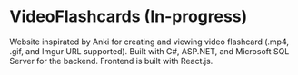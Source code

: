 # VideoFlashcards (In-progress)
Website inspirated by Anki for creating and viewing video flashcard (.mp4, .gif, and Imgur URL supported). Built with C#, ASP.NET, and Microsoft SQL Server for the backend. Frontend is built with React.js.
